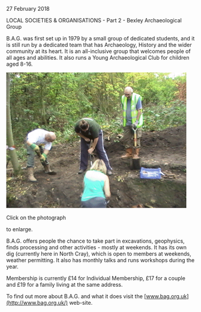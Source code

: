 27 February 2018

LOCAL SOCIETIES & ORGANISATIONS - Part 2 - Bexley Archaeological Group

B.A.G. was first set up in 1979 by a small group of dedicated students, and it is still run by a dedicated team that has Archaeology, History and the wider community at its heart. It is an all-inclusive group that welcomes people of all ages and abilities. It also runs a Young Archaeological Club for children aged 8-16.

[](http://www.northcrayresidents.org.uk/posters/poster137.pdf)

![Image](images/nm0424_1.png)

Click on the photograph

to enlarge.

B.A.G. offers people the chance to take part in excavations, geophysics, finds processing and other activities - mostly at weekends. It has its own dig (currently here in North Cray), which is open to members at weekends, weather permitting. It also has monthly talks and runs workshops during the year.

Membership is currently £14 for Individual Membership, £17 for a couple and £19 for a family living at the same address.

To find out more about B.A.G. and what it does visit the [www.bag.org.uk](http://www.bag.org.uk/) web-site.
